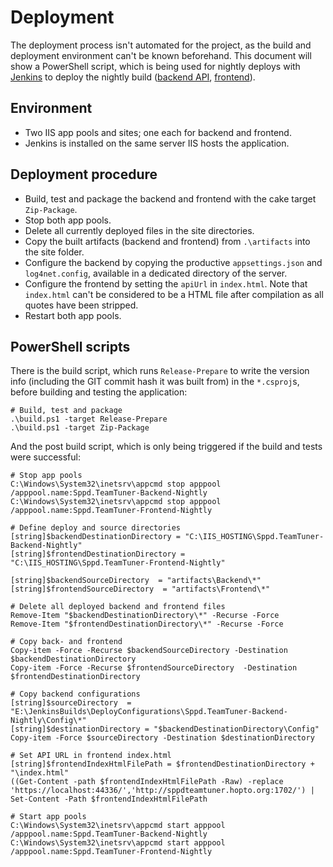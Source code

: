 # Deployment

The deployment process isn't automated for the project, as the build and deployment environment  can't be known beforehand. This document will show a PowerShell script, which is being used for nightly deploys with [Jenkins](https://jenkins.io/) to deploy the nightly build ([backend API](http://sppdteamtuner.hopto.org:1702/swagger/index.html), [frontend](http://sppdteamtuner.hopto.org:1703/)).

## Environment 
- Two IIS app pools and sites; one each for backend and frontend.
- Jenkins is installed on the same server IIS hosts the application.

## Deployment procedure
- Build, test and package the backend and frontend with the cake target `Zip-Package`.
- Stop both app pools.
- Delete all currently deployed files in the site directories.
- Copy the built artifacts (backend and frontend) from `.\artifacts` into the site folder.
- Configure the backend by copying the productive `appsettings.json` and `log4net.config`, available in a dedicated directory of the server.
- Configure the frontend by setting the `apiUrl` in `index.html`. Note that `index.html` can't be considered to be a HTML file after compilation as all quotes have been stripped.
- Restart both app pools.

## PowerShell scripts
There is the build script, which runs `Release-Prepare` to write the version info (including the GIT commit hash it was built from) in the `*.csproj`s, before building and testing the application:
```
# Build, test and package
.\build.ps1 -target Release-Prepare
.\build.ps1 -target Zip-Package
```

And the post build script, which is only being triggered if the build and tests were successful:
```
# Stop app pools
C:\Windows\System32\inetsrv\appcmd stop apppool /apppool.name:Sppd.TeamTuner-Backend-Nightly
C:\Windows\System32\inetsrv\appcmd stop apppool /apppool.name:Sppd.TeamTuner-Frontend-Nightly

# Define deploy and source directories
[string]$backendDestinationDirectory = "C:\IIS_HOSTING\Sppd.TeamTuner-Backend-Nightly"
[string]$frontendDestinationDirectory = "C:\IIS_HOSTING\Sppd.TeamTuner-Frontend-Nightly"

[string]$backendSourceDirectory  = "artifacts\Backend\*"
[string]$frontendSourceDirectory  = "artifacts\Frontend\*"

# Delete all deployed backend and frontend files
Remove-Item "$backendDestinationDirectory\*" -Recurse -Force
Remove-Item "$frontendDestinationDirectory\*" -Recurse -Force

# Copy back- and frontend
Copy-item -Force -Recurse $backendSourceDirectory -Destination $backendDestinationDirectory
Copy-item -Force -Recurse $frontendSourceDirectory  -Destination $frontendDestinationDirectory 

# Copy backend configurations
[string]$sourceDirectory  = "E:\JenkinsBuilds\DeployConfigurations\Sppd.TeamTuner-Backend-Nightly\Config\*"
[string]$destinationDirectory = "$backendDestinationDirectory\Config"
Copy-item -Force $sourceDirectory -Destination $destinationDirectory

# Set API URL in frontend index.html
[string]$frontendIndexHtmlFilePath = $frontendDestinationDirectory + "\index.html"
((Get-Content -path $frontendIndexHtmlFilePath -Raw) -replace 'https://localhost:44336/','http://sppdteamtuner.hopto.org:1702/') | Set-Content -Path $frontendIndexHtmlFilePath

# Start app pools
C:\Windows\System32\inetsrv\appcmd start apppool /apppool.name:Sppd.TeamTuner-Backend-Nightly
C:\Windows\System32\inetsrv\appcmd start apppool /apppool.name:Sppd.TeamTuner-Frontend-Nightly
```